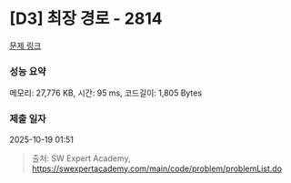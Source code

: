 # [D3] 최장 경로 - 2814 

[문제 링크](https://swexpertacademy.com/main/code/problem/problemDetail.do?contestProbId=AV7GOPPaAeMDFAXB) 

### 성능 요약

메모리: 27,776 KB, 시간: 95 ms, 코드길이: 1,805 Bytes

### 제출 일자

2025-10-19 01:51



> 출처: SW Expert Academy, https://swexpertacademy.com/main/code/problem/problemList.do